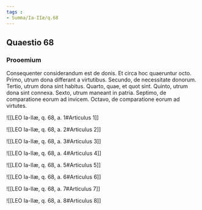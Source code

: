 ```yaml
---
tags : 
- Summa/Ia-IIæ/q.68
---
```


## Quaestio 68

### Prooemium

Consequenter considerandum est de donis. Et circa hoc quaeruntur octo. Primo, utrum dona differant a virtutibus. Secundo, de necessitate donorum. Tertio, utrum dona sint habitus. Quarto, quae, et quot sint. Quinto, utrum dona sint connexa. Sexto, utrum maneant in patria. Septimo, de comparatione eorum ad invicem. Octavo, de comparatione eorum ad virtutes.

![[LEO Ia-IIæ, q. 68, a. 1#Articulus 1]]

![[LEO Ia-IIæ, q. 68, a. 2#Articulus 2]]

![[LEO Ia-IIæ, q. 68, a. 3#Articulus 3]]

![[LEO Ia-IIæ, q. 68, a. 4#Articulus 4]]

![[LEO Ia-IIæ, q. 68, a. 5#Articulus 5]]

![[LEO Ia-IIæ, q. 68, a. 6#Articulus 6]]

![[LEO Ia-IIæ, q. 68, a. 7#Articulus 7]]

![[LEO Ia-IIæ, q. 68, a. 8#Articulus 8]]

